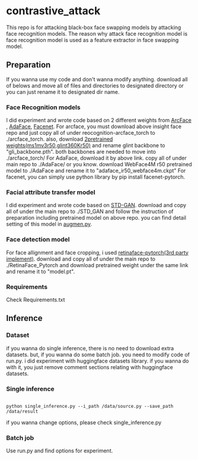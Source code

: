 # contrastive_attack
This repo is for attacking black-box face swapping models by attacking face recognition models.
The reason why attack face recognition model is face recognition model is used as a feature extractor in face swapping model.

## Preparation
If you wanna use my code and don't wanna modify anything. download all of belows and move all of files and directories to designated directory or you can just rename it to designated dir name.
### Face Recognition models
I did experiment and wrote code based on 2 different weights from [ArcFace](https://github.com/deepinsight/insightface/blob/master/recognition/arcface_torch/README.md) , [AdaFace](https://github.com/mk-minchul/AdaFace), [Facenet](https://github.com/timesler/facenet-pytorch).
For arcface, you must download above insight face repo and just copy all of under reocognition-arcface_torch to ./arcface_torch. also, download [2pretrained weights(ms1mv3r50,glint360Kr50)](https://onedrive.live.com/?redeem=aHR0cHM6Ly8xZHJ2Lm1zL3UvcyFBc3dwc0RPMnRvTktxMGxXWTY5dk41OEdSNm13P2U9cDlPdjVk&id=4A83B6B633B029CC%215577&cid=4A83B6B633B029CC) and rename glint backbone to "gli_backbone.pth". both backbones are needed to move into ./arcface_torch/
For AdaFace, download it by above link. copy all of under main repo to ./AdaFace/ or you know.
download WebFace4M r50 pretrained model to ./AdaFace and rename it to "adaface_ir50_webface4m.ckpt"
For facenet, you can simply use python library by pip install facenet-pytorch.
### Facial attribute transfer model
I did experiment and wrote code based on [STD-GAN](https://github.com/XuyangGuo/STD-GAN).
download and copy all of under the main repo to ./STD_GAN and follow the instruction of preparation including pretrained model on above repo.
you can find detail setting of this model in [augmen.py](https://github.com/joonsong-lee/contrastive_attack/blob/main/augmen.py).
### Face detection model
For face allignment and face cropping, i used [retinaface-pytorch(3rd party implement)](https://github.com/supernotman/RetinaFace_Pytorch).
download and copy all of under the main repo to ./RetinaFace_Pytorch and download pretrained weight under the same link and rename it to "model.pt".
### Requirements
Check Requirements.txt

## Inference
### Dataset
if you wanna do single inference, there is no need to download extra datasets. but, if you wanna do some batch job. you need to modify code of run.py.
i did experiment with huggingface datasets library. if you wanna do with it, you just remove comment sections relating with huggingface datasets.
### Single inference
```

python single_inference.py --i_path /data/source.py --save_path /data/result
```
if you wanna change options, please check single_inference.py

### Batch job
Use run.py and find options for experiment.
